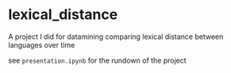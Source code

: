 # lexical_distance
A project I did for datamining comparing lexical distance between languages over time

see `presentation.ipynb` for the rundown of the project

